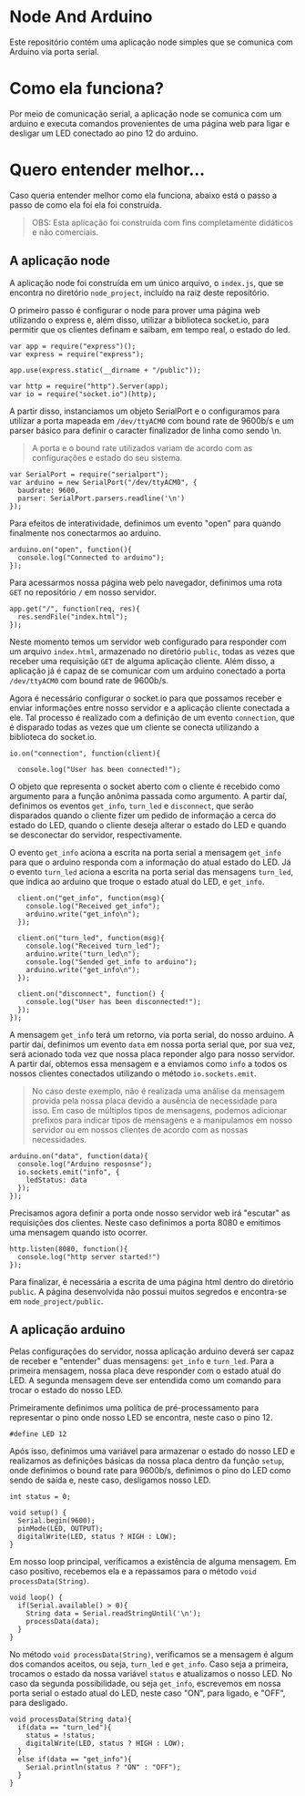 # Node And Arduino

Este repositório contém uma aplicação node simples que se comunica com Arduino via porta serial.

# Como ela funciona?

Por meio de comunicação serial, a aplicação node se comunica com um arduino e executa comandos provenientes de uma página web para ligar e desligar um LED conectado ao pino 12 do arduino.

# Quero entender melhor...

Caso queria entender melhor como ela funciona, abaixo está o passo a passo de como ela foi ela foi construída.

> OBS: Esta aplicação foi construída com fins completamente didáticos e não comerciais.

## A aplicação node

A aplicação node foi construída em um único arquivo, o `index.js`, que se encontra no diretório `node_project`, incluído na raiz deste repositório.

O primeiro passo é configurar o node para prover uma página web utilizando o express e, além disso, utilizar a biblioteca socket.io, para permitir que os clientes definam e saibam, em tempo real, o estado do led.

```
var app = require("express")();
var express = require("express");

app.use(express.static(__dirname + "/public"));

var http = require("http").Server(app);
var io = require("socket.io")(http);
```

A partir disso, instanciamos um objeto SerialPort e o configuramos para utilizar a porta mapeada em `/dev/ttyACM0` com bound rate de 9600b/s e um parser básico para definir o caracter finalizador de linha como sendo \n.

> A porta e o bound rate utilizados variam de acordo com as configurações e estado do seu sistema.

```
var SerialPort = require("serialport");
var arduino = new SerialPort("/dev/ttyACM0", {
  baudrate: 9600,
  parser: SerialPort.parsers.readline('\n')
});
```

Para efeitos de interatividade, definimos um evento "open" para quando finalmente nos conectarmos ao arduino.

```
arduino.on("open", function(){
  console.log("Connected to arduino");
});
```

Para acessarmos nossa página web pelo navegador, definimos uma rota `GET` no repositório `/` em nosso servidor.

```
app.get("/", function(req, res){
  res.sendFile("index.html");
});
```

Neste momento temos um servidor web configurado para responder com um arquivo `index.html`, armazenado no diretório `public`, todas as vezes que receber uma requisição `GET` de alguma aplicação cliente. Além disso, a aplicação já é capaz de se comunicar com um arduino conectado a porta `/dev/ttyACM0` com bound rate de 9600b/s.

Agora é necessário configurar o socket.io para que possamos receber e enviar informações entre nosso servidor e a aplicação cliente conectada a ele. Tal processo é realizado com a definição de um evento `connection`, que é disparado todas as vezes que um cliente se conecta utilizando a biblioteca do socket.io.


```
io.on("connection", function(client){

  console.log("User has been connected!");
```

O objeto que representa o socket aberto com o cliente é recebido como argumento para a função anônima passada como argumento. A partir daí, definimos os eventos `get_info`, `turn_led` e `disconnect`, que serão disparados quando o cliente fizer um pedido de informação a cerca do estado do LED, quando o cliente deseja alterar o estado do LED e quando se desconectar do servidor, respectivamente.

O evento `get_info` aciona a escrita na porta serial a mensagem `get_info` para que o arduino responda com a informação do atual estado do LED. Já o evento `turn_led` aciona a escrita na porta serial das mensagens `turn_led`, que indica ao arduino que troque o estado atual do LED, e `get_info`.

```
  client.on("get_info", function(msg){
    console.log("Received get_info");
    arduino.write("get_info\n");
  });

  client.on("turn_led", function(msg){
    console.log("Received turn_led");
    arduino.write("turn_led\n");
    console.log("Sended get_info to arduino");
    arduino.write("get_info\n");
  });

  client.on("disconnect", function() {
    console.log("User has been disconnected!");
  });
});
```

A mensagem `get_info` terá um retorno, via porta serial, do nosso arduino. A partir daí, definimos um evento `data` em nossa porta serial que, por sua vez, será acionado toda vez que nossa placa reponder algo para nosso servidor. A partir daí, obtemos essa mensagem e a enviamos como `info` a todos os nossos clientes conectados utilizando o método `io.sockets.emit`.

> No caso deste exemplo, não é realizada uma análise da mensagem provida pela nossa placa devido a ausência de necessidade para isso. Em caso de múltiplos tipos de mensagens, podemos adicionar prefixos para indicar tipos de mensagens e a manipulamos em nosso servidor ou em nossos clientes de acordo com as nossas necessidades.

```
arduino.on("data", function(data){
  console.log("Arduino resposnse");
  io.sockets.emit("info", {
    ledStatus: data
  });
});
```

Precisamos agora definir a porta onde nosso servidor web irá "escutar" as requisições dos clientes. Neste caso definimos a porta 8080 e emitimos uma mensagem quando isto ocorrer.

```
http.listen(8080, function(){
  console.log("http server started!")
});
```

Para finalizar, é necessária a escrita de uma página html dentro do diretório `public`. A página desenvolvida não possui muitos segredos e encontra-se em `node_project/public`.

## A aplicação arduino

Pelas configurações do servidor, nossa aplicação arduino deverá ser capaz de receber e "entender" duas mensagens: `get_info` e `turn_led`. Para a primeira mensagem, nossa placa deve responder com o estado atual do LED. A segunda mensagem deve ser entendida como um comando para trocar o estado do nosso LED.

Primeiramente definimos uma política de pré-processamento para representar o pino onde nosso LED se encontra, neste caso o pino 12.

```
#define LED 12
```

Após isso, definimos uma variável para armazenar o estado do nosso LED e realizamos as definições básicas da nossa placa dentro da função `setup`, onde definimos o bound rate para 9600b/s, definimos o pino do LED como sendo de saída e, neste caso, desligamos nosso LED.

```
int status = 0;

void setup() {
  Serial.begin(9600);
  pinMode(LED, OUTPUT);
  digitalWrite(LED, status ? HIGH : LOW);
}
```

Em nosso loop principal, verificamos a existência de alguma mensagem. Em caso positivo, recebemos ela e a repassamos para o método `void processData(String)`.

```
void loop() {
  if(Serial.available() > 0){
    String data = Serial.readStringUntil('\n');
    processData(data);
  }
}
```

No método `void processData(String)`, verificamos se a mensagem é algum dos comandos aceitos, ou seja, `turn_led` e `get_info`. Caso seja a primeira, trocamos o estado da nossa variável `status` e atualizamos o nosso LED. No caso da segunda possibilidade, ou seja `get_info`, escrevemos em nossa porta serial o estado atual do LED, neste caso "ON", para ligado, e "OFF", para desligado.

```
void processData(String data){
  if(data == "turn_led"){
    status = !status;
    digitalWrite(LED, status ? HIGH : LOW);
  }
  else if(data == "get_info"){
    Serial.println(status ? "ON" : "OFF");
  }
}
```
